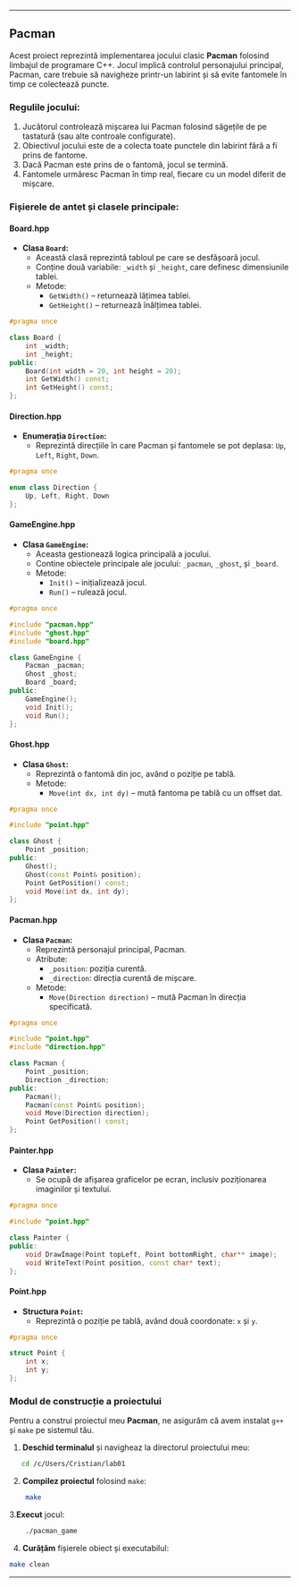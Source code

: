 
---

## **Pacman**
Acest proiect reprezintă implementarea jocului clasic **Pacman** folosind limbajul de programare C++. Jocul implică controlul personajului principal, Pacman, care trebuie să navigheze printr-un labirint și să evite fantomele în timp ce colectează puncte.

### **Regulile jocului:**
1. Jucătorul controlează mișcarea lui Pacman folosind săgețile de pe tastatură (sau alte controale configurate).
2. Obiectivul jocului este de a colecta toate punctele din labirint fără a fi prins de fantome.
3. Dacă Pacman este prins de o fantomă, jocul se termină.
4. Fantomele urmăresc Pacman în timp real, fiecare cu un model diferit de mișcare.

### **Fișierele de antet și clasele principale:**

#### **Board.hpp**
- **Clasa `Board`:**
  - Această clasă reprezintă tabloul pe care se desfășoară jocul.
  - Conține două variabile: `_width` și `_height`, care definesc dimensiunile tablei.
  - Metode:
    - `GetWidth()` – returnează lățimea tablei.
    - `GetHeight()` – returnează înălțimea tablei.

```cpp
#pragma once

class Board {
    int _width;
    int _height;
public:
    Board(int width = 20, int height = 20);
    int GetWidth() const;
    int GetHeight() const;
};
```

#### **Direction.hpp**
- **Enumerația `Direction`:**
  - Reprezintă direcțiile în care Pacman și fantomele se pot deplasa: `Up`, `Left`, `Right`, `Down`.

```cpp
#pragma once

enum class Direction {
    Up, Left, Right, Down
};
```

#### **GameEngine.hpp**
- **Clasa `GameEngine`:**
  - Aceasta gestionează logica principală a jocului.
  - Contine obiectele principale ale jocului: `_pacman`, `_ghost`, și `_board`.
  - Metode:
    - `Init()` – inițializează jocul.
    - `Run()` – rulează jocul.

```cpp
#pragma once

#include "pacman.hpp"
#include "ghost.hpp"
#include "board.hpp"

class GameEngine {
    Pacman _pacman;
    Ghost _ghost;
    Board _board;
public:
    GameEngine();
    void Init();
    void Run();
};
```

#### **Ghost.hpp**
- **Clasa `Ghost`:**
  - Reprezintă o fantomă din joc, având o poziție pe tablă.
  - Metode:
    - `Move(int dx, int dy)` – mută fantoma pe tablă cu un offset dat.

```cpp
#pragma once

#include "point.hpp"

class Ghost {
    Point _position;
public:
    Ghost();
    Ghost(const Point& position);
    Point GetPosition() const;
    void Move(int dx, int dy);
};
```

#### **Pacman.hpp**
- **Clasa `Pacman`:**
  - Reprezintă personajul principal, Pacman.
  - Atribute:
    - `_position`: poziția curentă.
    - `_direction`: direcția curentă de mișcare.
  - Metode:
    - `Move(Direction direction)` – mută Pacman în direcția specificată.

```cpp
#pragma once

#include "point.hpp"
#include "direction.hpp"

class Pacman {
    Point _position;
    Direction _direction;
public:
    Pacman();
    Pacman(const Point& position);
    void Move(Direction direction);
    Point GetPosition() const;
};
```

#### **Painter.hpp**
- **Clasa `Painter`:**
  - Se ocupă de afișarea graficelor pe ecran, inclusiv poziționarea imaginilor și textului.

```cpp
#pragma once

#include "point.hpp"

class Painter {
public:
    void DrawImage(Point topLeft, Point bottomRight, char** image);
    void WriteText(Point position, const char* text);
};
```

#### **Point.hpp**
- **Structura `Point`:**
  - Reprezintă o poziție pe tablă, având două coordonate: `x` și `y`.

```cpp
#pragma once

struct Point {
    int x;
    int y;
};
```
### **Modul de construcție a proiectului**

Pentru a construi proiectul meu **Pacman**, ne asigurăm că avem instalat `g++` și `make` pe sistemul tău.

1. **Deschid terminalul** și navigheaz la directorul proiectului meu:
```bash
   cd /c/Users/Cristian/lab01
```


2. **Compilez proiectul** folosind `make`:
```bash
    make
```
3.**Execut** jocul:
```bash
    ./pacman_game
```
4. **Curățăm** fișierele obiect și executabilul:
```bash
make clean
```


---
